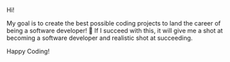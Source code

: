 Hi!

My goal is to create the best possible coding projects to land the career of being a software developer! 💜
If I succeed with this, it will give me a shot at becoming a software developer and realistic shot at succeeding.

Happy Coding!
